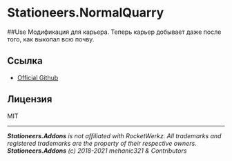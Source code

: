 # Stationeers.NormalQuarry

##Use
Модификация для карьера.
Теперь карьер добывает даже после того, как выкопал всю почву. 

## Ссылка
* [Official Github](https://github.com/mehanic321/Stationeers.NormalQuarry)

## Лицензия
MIT

___
***Stationeers.Addons** is not affiliated with RocketWerkz. All trademarks and registered trademarks are the property of their respective owners.*<br>
***Stationeers.Addons** (c) 2018-2021 mehanic321 & Contributors*

